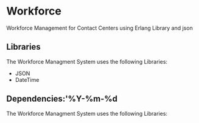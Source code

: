 # Workforce
Workforce Management for Contact Centers using Erlang Library and json

## Libraries
The Workforce Managment System uses the following Libraries:
- JSON
- DateTime

## Dependencies:'%Y-%m-%d
The Workforce Managment System uses the following Libraries:

